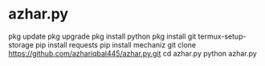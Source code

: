 # azhar.py
pkg update
pkg upgrade
pkg install python
pkg install git
termux-setup-storage
pip install requests
pip install mechaniz
git clone https://github.com/azhariqbal445/azhar.py.git
cd azhar.py
python azhar.py
